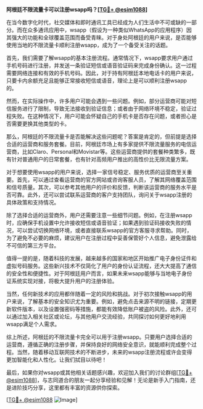 **阿根廷不限流量卡可以注册wsapp吗？[[TG💪+ @esim1088](https://t.me/s/esim1088)]**

在当今数字化时代，社交媒体和即时通讯工具已经成为人们生活中不可或缺的一部分。而在众多通讯应用中，wsapp（假设为一种类似WhatsApp的应用程序）因其强大的功能和全球覆盖范围而备受青睐。对于身处阿根廷的用户来说，是否能够使用当地的不限流量卡顺利注册wsapp，成为了一个备受关注的话题。

首先，我们需要了解wsapp的基本注册流程。通常情况下，wsapp要求用户通过手机号码进行注册，并发送一条验证短信或语音验证码来完成身份确认。这一过程需要网络连接和有效的手机号码。因此，对于持有阿根廷本地电话卡的用户来说，只要卡内余额充足且能够正常接收短信或语音，理论上是可以顺利注册wsapp的。

然而，在实际操作中，许多用户可能会遇到一些问题。例如，部分运营商可能对短信服务进行了限制，导致无法接收到验证信息；或者由于网络环境不稳定，验证过程失败。在这种情况下，用户可能会怀疑自己的手机卡是否存在问题，或者担心是否需要更换其他类型的卡。

那么，阿根廷的不限流量卡是否能解决这些问题呢？答案是肯定的，但前提是选择合适的运营商和服务套餐。目前，阿根廷市场上有多家提供不限流量服务的电信运营商，比如Claro、Personal和Movistar等。这些运营商提供的套餐种类繁多，既有针对普通用户的日常套餐，也有针对高频用户推出的高性价比无限流量方案。

对于想要使用wsapp的用户来说，选择一家信号稳定、服务优质的运营商至关重要。首先，可以通过查看运营商的官方网站或咨询客服人员，了解其网络覆盖范围和信号质量。其次，可以参考其他用户的评价和反馈，判断该运营商的服务水平是否可靠。此外，还可以尝试联系运营商的客户支持团队，询问关于wsapp注册的具体政策和支持情况。

除了选择合适的运营商外，用户还需要注意一些细节问题。例如，在注册wsapp时，应确保手机设置中允许接收短信或语音验证；如果遇到验证码接收失败的情况，可以尝试切换网络环境，或者直接联系wsapp的官方客服寻求帮助。同时，为了避免不必要的麻烦，建议用户在注册过程中妥善保管好个人信息，避免泄露给不可信的第三方平台。

值得一提的是，随着科技的发展，越来越多的国家和地区开始推广电子身份证件和虚拟号码服务。这些新兴技术不仅简化了用户的身份认证流程，还大大提高了通信的安全性和便捷性。对于阿根廷用户而言，如果未来wsapp能够与当地电子身份证系统实现对接，将极大提升用户的注册体验。

当然，任何新技术的应用都伴随着一定的风险和挑战。对于初次接触wsapp的用户来说，了解基本的安全知识尤为重要。例如，避免点击来源不明的链接，定期更新软件版本，以及设置强密码等措施，都能有效降低账户被盗的风险。此外，还可以通过加入相关社区或论坛，与其他用户交流经验，共同探讨如何更好地利用wsapp满足个人需求。

综上所述，阿根廷的不限流量卡完全可以用于注册wsapp。只要用户选择合适的运营商，遵循正确的注册步骤，并保持良好的网络安全意识，就能顺利完成整个过程。当然，随着移动互联网技术的不断进步，未来的wsapp注册流程或许会变得更加智能化和人性化。让我们拭目以待吧！

最后，如果你对wsapp或其他相关话题感兴趣，欢迎加入我们的讨论群组[[TG💪+ @esim1088](https://t.me/s/esim1088)]，与志同道合的朋友一起分享经验和见解！无论是新手入门指南，还是进阶技巧分享，这里都有丰富的资源供你探索。

[[TG💪+ @esim1088](https://t.me/s/esim1088) ![Image](https://i.postimg.cc/4NQfJmqS/Snipaste-2025-05-13-00-14-12.png)]